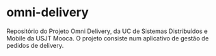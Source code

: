# omni-delivery
Repositório do Projeto Omni Delivery, da UC de Sistemas Distribuídos e Mobile da USJT Mooca. O projeto consiste num aplicativo de gestão de pedidos de delivery.
